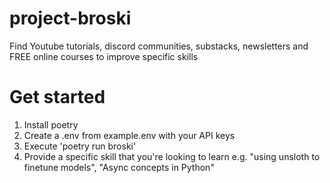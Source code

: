 # project-broski
Find Youtube tutorials, discord communities, substacks, newsletters and FREE online courses to improve specific skills

# Get started
1. Install poetry
2. Create a .env from example.env with your API keys
3. Execute 'poetry run broski'
4. Provide a specific skill that you're looking to learn e.g. "using unsloth to finetune models", "Async concepts in Python"


